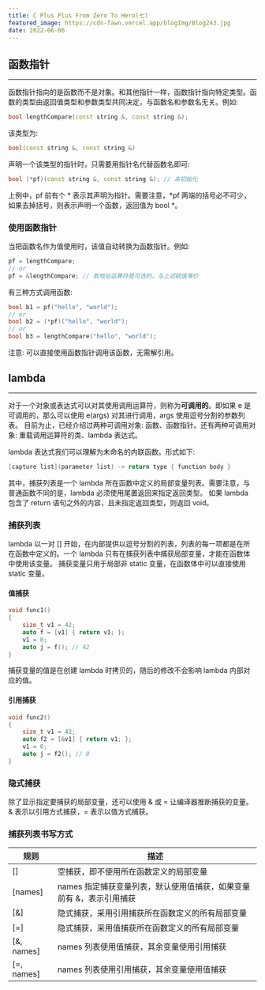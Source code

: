 ```yaml
---
title: C Plus Plus From Zero To Hero(七)
featured_image: https://cdn-fawn.vercel.app/blogImg/Blog243.jpg
date: 2022-06-06
---
```


## 函数指针
***  
函数指针指向的是函数而不是对象。和其他指针一样，函数指针指向特定类型。函数的类型由返回值类型和参数类型共同决定，与函数名和参数名无关。例如: 
``` cpp
bool lengthCompare(const string &, const string &);
```

该类型为: 
``` cpp
bool(const string &, const string &)
```

声明一个该类型的指针时，只需要用指针名代替函数名即可: 
``` cpp
bool (*pf)(const string &, const string &); // 未初始化
```

上例中，pf 前有个 * 表示其声明为指针。需要注意，*pf 两端的括号必不可少，如果去掉括号，则表示声明一个函数，返回值为 bool *。


### 使用函数指针
当把函数名作为值使用时，该值自动转换为函数指针。例如: 
``` cpp
pf = lengthCompare;
// or
pf = &lengthCompare; // 取地址运算符是可选的，与上述赋值等价
```

有三种方式调用函数: 
``` cpp
bool b1 = pf("hello", "world");
// or
bool b2 = (*pf)("hello", "world");
// or
bool b3 = lengthCompare("hello", "world");
```

注意: 可以直接使用函数指针调用该函数，无需解引用。

## lambda
***  
对于一个对象或表达式可以对其使用调用运算符，则称为**可调用的**。即如果 e 是可调用的，那么可以使用 e(args) 对其进行调用，args 使用逗号分割的参数列表。
目前为止，已经介绍过两种可调用对象: 函数、函数指针。还有两种可调用对象: 重载调用运算符的类、lambda 表达式。

lambda 表达式我们可以理解为未命名的内联函数。形式如下: 
``` cpp
[capture list](parameter list) -> return type { function body }
```

其中，捕获列表是一个 lambda 所在函数中定义的局部变量列表。需要注意，与普通函数不同的是，lambda 必须使用尾置返回来指定返回类型。
如果 lambda 包含了 return 语句之外的内容，且未指定返回类型，则返回 void。

### 捕获列表
lambda 以一对 [] 开始，在内部提供以逗号分割的列表，列表的每一项都是在所在函数中定义的。一个 lambda 只有在捕获列表中捕获局部变量，才能在函数体中使用该变量。
捕获变量只用于局部非 static 变量，在函数体中可以直接使用 static 变量。

#### 值捕获
``` cpp
void func1()
{
    size_t v1 = 42;
    auto f = [v1] { return v1; };
    v1 = 0;
    auto j = f(); // 42
}
```

捕获变量的值是在创建 lambda 时拷贝的，随后的修改不会影响 lambda 内部对应的值。

#### 引用捕获
``` cpp
void func2()
{
    size_t v1 = 42;
    auto f2 = [&v1] { return v1; };
    v1 = 0;
    auto j = f2(); // 0
}
```

### 隐式捕获
除了显示指定要捕获的局部变量，还可以使用 & 或 = 让编译器推断捕获的变量。 & 表示以引用方式捕获，= 表示以值方式捕获。

### 捕获列表书写方式
| 规则 | 描述 | 
| -- | -- |
| [] | 空捕获，即不使用所在函数定义的局部变量 | 
| [names] | names 指定捕获变量列表，默认使用值捕获，如果变量前有 &，表示引用捕获 |
| [&] | 隐式捕获，采用引用捕获所在函数定义的所有局部变量 |
| [=] | 隐式捕获，采用值捕获所在函数定义的所有局部变量 |
| [&, names] | names 列表使用值捕获，其余变量使用引用捕获 |
| [=, names] | names 列表使用引用捕获，其余变量使用值捕获 |